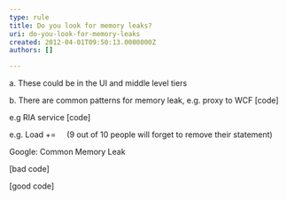 ```yaml
---
type: rule
title: Do you look for memory leaks?
uri: do-you-look-for-memory-leaks
created: 2012-04-01T09:50:13.0000000Z
authors: []

---
```




<span class='intro'> <p><span lang="EN-AU">a.<span>&#160;</span></span><span lang="EN-AU">These
could be in the UI and middle level tiers </span></p>

<p><span lang="EN-AU">b.<span>&#160;</span></span><span lang="EN-AU">There
are common patterns for memory leak, e.g. proxy to WCF [code]</span></p>
<p><span lang="EN-AU"></span>e.g RIA service [code]</p>
<p><span lang="EN-AU"></span>e.g.
Load += &#160;&#160;&#160;&#160;(9 out of 10 people will forget to remove their
statement)</p> </span>

​Google&#58;
Common Memory Leak

<p><span lang="EN-AU">[bad
code]</span></p>

<p><span lang="EN-AU">[good
code]</span></p>



